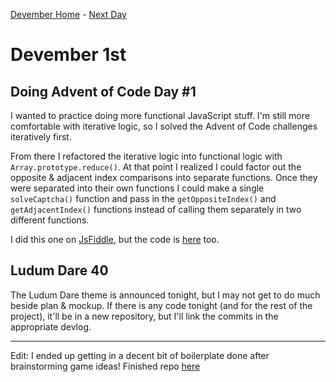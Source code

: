 [Devember Home](../README.md) - [Next Day](../2/README.md)

# Devember 1st

## Doing Advent of Code Day #1

I wanted to practice doing more functional JavaScript stuff. I'm still more comfortable with iterative logic, so I solved the Advent of Code challenges iteratively first.

From there I refactored the iterative logic into functional logic with `Array.prototype.reduce()`. At that point I realized I could factor out the opposite & adjacent index comparisons into separate functions. Once they were separated into their own functions I could make a single `solveCaptcha()` function and pass in the `getOppositeIndex()` and `getAdjacentIndex()` functions instead of calling them separately in two different functions. 

I did this one on [JsFiddle](https://jsfiddle.net/rmkubik/5e8a5r1p/3/), but the code is [here](solveCaptcha.js) too.

## Ludum Dare 40

The Ludum Dare theme is announced tonight, but I may not get to do much beside plan & mockup. If there is any code tonight (and for the rest of the project), it'll be in a new repository, but I'll link the commits in the appropriate devlog. 

---

Edit: I ended up getting in a decent bit of boilerplate done after brainstorming game ideas! Finished repo [here](https://github.com/rmkubik/ldjam40)